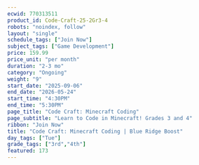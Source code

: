 ```yaml
---
ecwid: 770313511
product_id: Code-Craft-25-2Gr3-4
robots: "noindex, follow"
layout: "single"
schedule_tags: ["Join Now"]
subject_tags: ["Game Development"]
price: 159.99
price_unit: "per month"
duration: "2-3 mo"
category: "Ongoing"
weight: "9"
start_date: "2025-09-06"
end_date: "2026-05-24"
start_time: "4:30PM"
end_time: "5:30PM"
page_title: "Code Craft: Minecraft Coding"
page_subtitle: "Learn to Code in Minecraft! Grades 3 and 4"
ribbon: "Join Now"
title: "Code Craft: Minecraft Coding | Blue Ridge Boost"
day_tags: ["Tue"]
grade_tags: ["3rd","4th"]
featured: 173
---
```

